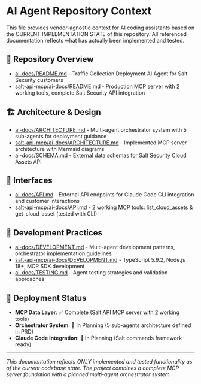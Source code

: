 # AI Agent Repository Context

This file provides vendor-agnostic context for AI coding assistants based on the CURRENT IMPLEMENTATION STATE of this repository. All referenced documentation reflects what has actually been implemented and tested.

## 🔧 Repository Overview
- [ai-docs/README.md](ai-docs/README.md) - Traffic Collection Deployment AI Agent for Salt Security customers
- [salt-api-mcp/ai-docs/README.md](salt-api-mcp/ai-docs/README.md) - Production MCP server with 2 working tools, complete Salt Security API integration

## 🏗️ Architecture & Design
- [ai-docs/ARCHITECTURE.md](ai-docs/ARCHITECTURE.md) - Multi-agent orchestrator system with 5 sub-agents for deployment guidance
- [salt-api-mcp/ai-docs/ARCHITECTURE.md](salt-api-mcp/ai-docs/ARCHITECTURE.md) - Implemented MCP server architecture with Mermaid diagrams
- [ai-docs/SCHEMA.md](ai-docs/SCHEMA.md) - External data schemas for Salt Security Cloud Assets API

## 🔌 Interfaces
- [ai-docs/API.md](ai-docs/API.md) - External API endpoints for Claude Code CLI integration and customer interactions
- [salt-api-mcp/ai-docs/API.md](salt-api-mcp/ai-docs/API.md) - 2 working MCP tools: list_cloud_assets & get_cloud_asset (tested with CLI)

## 🧪 Development Practices
- [ai-docs/DEVELOPMENT.md](ai-docs/DEVELOPMENT.md) - Multi-agent development patterns, orchestrator implementation guidelines
- [salt-api-mcp/ai-docs/DEVELOPMENT.md](salt-api-mcp/ai-docs/DEVELOPMENT.md) - TypeScript 5.9.2, Node.js 18+, MCP SDK development
- [ai-docs/TESTING.md](ai-docs/TESTING.md) - Agent testing strategies and validation approaches

## 🚀 Deployment Status
- **MCP Data Layer**: ✅ Complete (Salt API MCP server with 2 working tools)
- **Orchestrator System**: 🚧 In Planning (5 sub-agents architecture defined in PRD)
- **Claude Code Integration**: 🚧 In Planning (Salt commands framework ready)

---

*This documentation reflects ONLY implemented and tested functionality as of the current codebase state. The project combines a complete MCP server foundation with a planned multi-agent orchestrator system.*